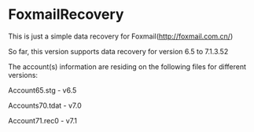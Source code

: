 FoxmailRecovery
===============

This is just a simple data recovery for Foxmail(http://foxmail.com.cn/)

So far, this version supports data recovery for version 6.5 to 7.1.3.52

The account(s) information are residing on the following files for different versions:

Account65.stg - v6.5

Accounts70.tdat - v7.0

Account71.rec0 - v7.1
